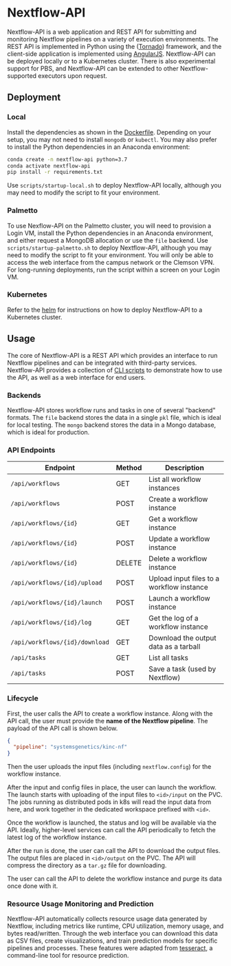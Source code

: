 # Nextflow-API

Nextflow-API is a web application and REST API for submitting and monitoring Nextflow pipelines on a variety of execution environments. The REST API is implemented in Python using the ([Tornado](https://www.tornadoweb.org/en/stable/)) framework, and the client-side application is implemented using [AngularJS](https://angularjs.org/). Nextflow-API can be deployed locally or to a Kubernetes cluster. There is also experimental support for PBS, and Nextflow-API can be extended to other Nextflow-supported executors upon request.

## Deployment

### Local

Install the dependencies as shown in the [Dockerfile](docker/Dockerfile). Depending on your setup, you may not need to install `mongodb` or `kubectl`. You may also prefer to install the Python dependencies in an Anaconda environment:
```bash
conda create -n nextflow-api python=3.7
conda activate nextflow-api
pip install -r requirements.txt
```

Use `scripts/startup-local.sh` to deploy Nextflow-API locally, although you may need to modify the script to fit your environment.

### Palmetto

To use Nexflow-API on the Palmetto cluster, you will need to provision a Login VM, install the Python dependencies in an Anaconda environment, and either request a MongoDB allocation or use the `file` backend. Use `scripts/startup-palmetto.sh` to deploy Nextflow-API, although you may need to modify the script to fit your environment. You will only be able to access the web interface from the campus network or the Clemson VPN. For long-running deployments, run the script within a screen on your Login VM.

### Kubernetes

Refer to the [helm](helm/README.md) for instructions on how to deploy Nextflow-API to a Kubernetes cluster.

## Usage

The core of Nextflow-API is a REST API which provides an interface to run Nextflow pipelines and can be integrated with third-party services. Nextflow-API provides a collection of [CLI scripts](cli) to demonstrate how to use the API, as well as a web interface for end users.

### Backends

Nextflow-API stores workflow runs and tasks in one of several "backend" formats. The `file` backend stores the data in a single `pkl` file, which is ideal for local testing. The `mongo` backend stores the data in a Mongo database, which is ideal for production.

### API Endpoints

| Endpoint                       | Method | Description                                 |
|--------------------------------|--------|---------------------------------------------|
| `/api/workflows`               | GET    | List all workflow instances                 |
| `/api/workflows`               | POST   | Create a workflow instance                  |
| `/api/workflows/{id}`          | GET    | Get a workflow instance                     |
| `/api/workflows/{id}`          | POST   | Update a workflow instance                  |
| `/api/workflows/{id}`          | DELETE | Delete a workflow instance                  |
| `/api/workflows/{id}/upload`   | POST   | Upload input files to a workflow instance   |
| `/api/workflows/{id}/launch`   | POST   | Launch a workflow instance                  |
| `/api/workflows/{id}/log`      | GET    | Get the log of a workflow instance          |
| `/api/workflows/{id}/download` | GET    | Download the output data as a tarball       |
| `/api/tasks`                   | GET    | List all tasks                              |
| `/api/tasks`                   | POST   | Save a task (used by Nextflow)              |

### Lifecycle

First, the user calls the API to create a workflow instance. Along with the API call, the user must provide the __name of the Nextflow pipeline__. The payload of the API call is shown below.

```json
{
  "pipeline": "systemsgenetics/kinc-nf"
}
```

Then the user uploads the input files (including `nextflow.config`) for the workflow instance.

After the input and config files in place, the user can launch the workflow. The launch starts with uploading of the input files to `<id>/input` on the PVC. The jobs running as distributed pods in k8s will read the input data from here, and work together in the dedicated workspace prefixed with `<id>`.

Once the workflow is launched, the status and log will be available via the API. Ideally, higher-level services can call the API periodically to fetch the latest log of the workflow instance.

After the run is done, the user can call the API to download the output files. The output files are placed in `<id>/output` on the PVC. The API will compress the directory as a `tar.gz` file for downloading.

The user can call the API to delete the workflow instance and purge its data once done with it.

### Resource Usage Monitoring and Prediction

Nextflow-API automatically collects resource usage data generated by Nextflow, including metrics like runtime, CPU utilization, memory usage, and bytes read/written. Through the web interface you can download this data as CSV files, create visualizations, and train prediction models for specific pipelines and processes. These features were adapted from [tesseract](https://github.com/bentsherman/tesseract), a command-line tool for resource prediction.